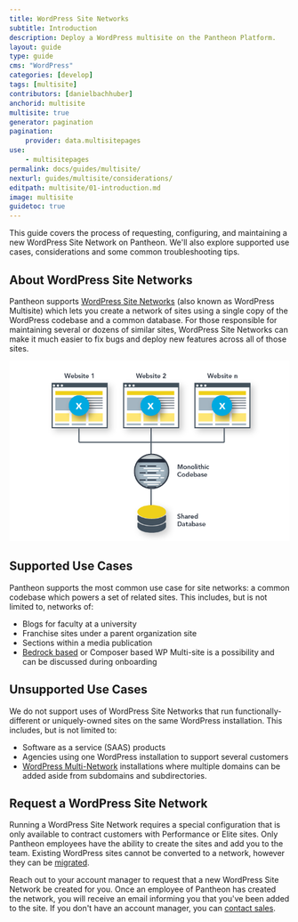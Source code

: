 ```yaml
---
title: WordPress Site Networks
subtitle: Introduction
description: Deploy a WordPress multisite on the Pantheon Platform.
layout: guide
type: guide
cms: "WordPress"
categories: [develop]
tags: [multisite]
contributors: [danielbachhuber]
anchorid: multisite
multisite: true
generator: pagination
pagination:
    provider: data.multisitepages
use:
    - multisitepages
permalink: docs/guides/multisite/
nexturl: guides/multisite/considerations/
editpath: multisite/01-introduction.md
image: multisite
guidetoc: true
---
```

This guide covers the process of requesting, configuring, and maintaining a new WordPress Site Network on Pantheon. We'll also explore supported use cases, considerations and some common troubleshooting tips.

## About WordPress Site Networks
Pantheon supports [WordPress Site Networks](https://codex.wordpress.org/Glossary#Network) (also known as WordPress Multisite) which lets you create a network of sites using a single copy of the WordPress codebase and a common database. For those responsible for maintaining several or dozens of similar sites, WordPress Site Networks can make it much easier to fix bugs and deploy new features across all of those sites.

![Multisite diagram](../../../images/Multisite-risk_2.png)

## Supported Use Cases
Pantheon supports the most common use case for site networks: a common codebase which powers a set of related sites. This includes, but is not limited to, networks of:

- Blogs for faculty at a university
- Franchise sites under a parent organization site
- Sections within a media publication
- [Bedrock based](https://carlalexander.ca/using-bedrock-with-pantheon/) or Composer based WP Multi-site is a possibility and can be discussed during onboarding

## Unsupported Use Cases
We do not support uses of WordPress Site Networks that run functionally-different or uniquely-owned sites on the same WordPress installation. This includes, but is not limited to:

- Software as a service (SAAS) products
- Agencies using one WordPress installation to support several customers
- [WordPress Multi-Network](https://wordpress.org/plugins/wp-multi-network/) installations where multiple domains can be added aside from subdomains and subdirectories.

## Request a WordPress Site Network
Running a WordPress Site Network requires a special configuration that is only available to contract customers with Performance or Elite sites. Only Pantheon employees have the ability to create the sites and add you to the team. Existing WordPress sites cannot be converted to a network, however they can be [migrated](/migrate-wordpress-site-networks).

Reach out to your account manager to request that a new WordPress Site Network be created for you. Once an employee of Pantheon has created the network, you will receive an email informing you that you've been added to the site. If you don't have an account manager, you can [contact sales](https://pantheon.io/contact-us).
